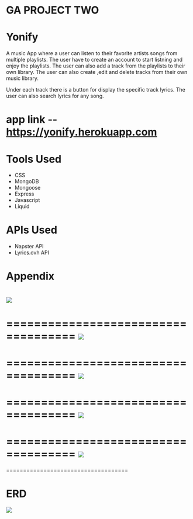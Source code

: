 
# GA PROJECT TWO

# Yonify
A music App where a user can listen to their favorite artists songs from multiple playlists.
The user have to create an account to start listning and enjoy the playlists. 
The user can also add a track from the playlists to their own library. The user can also create ,edit and delete tracks from their own music library.

Under each track there is a button for display the specific track lyrics.
The user can also search lyrics for any song.

# app link --  https://yonify.herokuapp.com

# Tools Used

- CSS
- MongoDB
- Mongoose
- Express
- Javascript
- Liquid

# APIs Used

- Napster API
- Lyrics.ovh API
# Appendix



![](https://i.imgur.com/AcMluqC.png)
====================================
====================================
![](https://i.imgur.com/2tYzNWO.png)
====================================
====================================
![](https://i.imgur.com/tC7Zw1O.png)
====================================
====================================
![](https://i.imgur.com/xpNFxbx.png)
====================================

====================================
![](https://i.imgur.com/6iGlIGi.png)
====================================

====================================
# ERD

![](https://i.imgur.com/SkqUcSy.png)